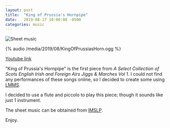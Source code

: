 ```yaml
---
layout: post
title:  "King of Prussia's Hornpipe"
date:   2019-08-17 10:00:00 -0500
categories: music
---
```


![Sheet music](/media/2019/08/KingOfPrussiasHorn.png)

{% audio /media/2019/08/KingOfPrussiasHorn.ogg %}

[Youtube link](https://youtu.be/-b7Ts2HguNY)

"King of Prussia's Hornpipe" is the first piece from _A Select Collection of Scots English Irish and Foreign Airs Jiggs & Marches Vol 1_. I could not find any performances of these songs online, so I decided to create some using [LMMS](https://lmms.io/).

I decided to use a flute and piccolo to play this piece; though it sounds like just 1 instrument.

The sheet music can be obtained from [IMSLP](https://imslp.org/wiki/A_Selection_of_Scotch%2C_English%2C_Irish_and_Foreign_Airs_(Aird%2C_James)).

Enjoy.
